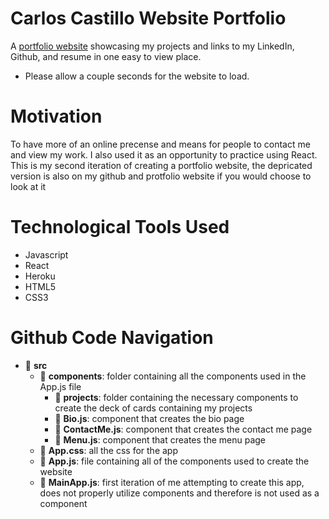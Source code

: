 # Carlos Castillo Website Portfolio

A [portfolio website](https://carlos-castillo-portfolio.herokuapp.com/) showcasing my projects and links to my LinkedIn, Github, and resume in one easy to view place.
- Please allow a couple seconds for the website to load.

# Motivation

To have more of an online precense and means for people to contact me and view my work. I also used it as an opportunity to practice using React. This is my second iteration of creating a portfolio website, the depricated version is also on my github and protfolio website if you would choose to look at it

# Technological Tools Used

- Javascript
- React
- Heroku
- HTML5
- CSS3

# Github Code Navigation

- :file_folder: **src**
    - :file_folder: **components**: folder containing all the components used in the App.js file
        - :file_folder: **projects**: folder containing the necessary components to create the deck of cards containing my projects
        - :page_facing_up: **Bio.js**: component that creates the bio page
        - :page_facing_up: **ContactMe.js**: component that creates the contact me page
        - :page_facing_up: **Menu.js**: component that creates the menu page
    - :page_facing_up: **App.css**: all the css for the app
    - :page_facing_up: **App.js**: file containing all of the components used to create the website
    - :page_facing_up: **MainApp.js**: first iteration of me attempting to create this app, does not properly utilize components and therefore is not used as a component
